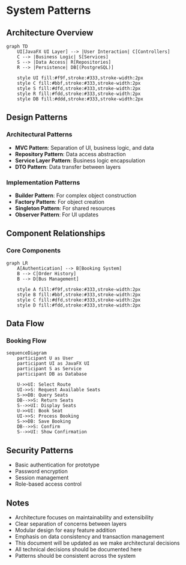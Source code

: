 # System Patterns

## Architecture Overview
```mermaid
graph TD
    UI[JavaFX UI Layer] --> |User Interaction| C[Controllers]
    C --> |Business Logic| S[Services]
    S --> |Data Access| R[Repositories]
    R --> |Persistence| DB[(PostgreSQL)]
    
    style UI fill:#f9f,stroke:#333,stroke-width:2px
    style C fill:#bbf,stroke:#333,stroke-width:2px
    style S fill:#dfd,stroke:#333,stroke-width:2px
    style R fill:#fdd,stroke:#333,stroke-width:2px
    style DB fill:#ddd,stroke:#333,stroke-width:2px
```

## Design Patterns
### Architectural Patterns
- **MVC Pattern**: Separation of UI, business logic, and data
- **Repository Pattern**: Data access abstraction
- **Service Layer Pattern**: Business logic encapsulation
- **DTO Pattern**: Data transfer between layers

### Implementation Patterns
- **Builder Pattern**: For complex object construction
- **Factory Pattern**: For object creation
- **Singleton Pattern**: For shared resources
- **Observer Pattern**: For UI updates

## Component Relationships
### Core Components
```mermaid
graph LR
    A[Authentication] --> B[Booking System]
    B --> C[Order History]
    B --> D[Bus Management]
    
    style A fill:#f9f,stroke:#333,stroke-width:2px
    style B fill:#bbf,stroke:#333,stroke-width:2px
    style C fill:#dfd,stroke:#333,stroke-width:2px
    style D fill:#fdd,stroke:#333,stroke-width:2px
```

## Data Flow
### Booking Flow
```mermaid
sequenceDiagram
    participant U as User
    participant UI as JavaFX UI
    participant S as Service
    participant DB as Database
    
    U->>UI: Select Route
    UI->>S: Request Available Seats
    S->>DB: Query Seats
    DB-->>S: Return Seats
    S-->>UI: Display Seats
    U->>UI: Book Seat
    UI->>S: Process Booking
    S->>DB: Save Booking
    DB-->>S: Confirm
    S-->>UI: Show Confirmation
```

## Security Patterns
- Basic authentication for prototype
- Password encryption
- Session management
- Role-based access control

## Notes
- Architecture focuses on maintainability and extensibility
- Clear separation of concerns between layers
- Modular design for easy feature addition
- Emphasis on data consistency and transaction management
- This document will be updated as we make architectural decisions
- All technical decisions should be documented here
- Patterns should be consistent across the system 